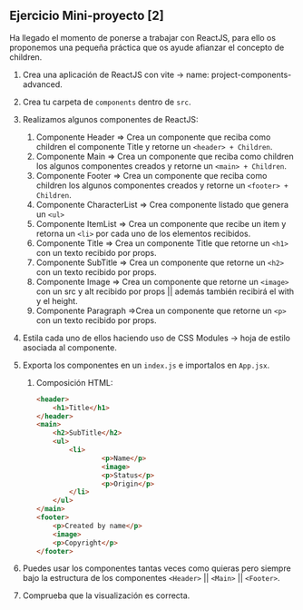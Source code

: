 **Ejercicio Mini-proyecto [2]**
---

Ha llegado el momento de ponerse a trabajar con ReactJS, para ello os proponemos una pequeña práctica que os ayude afianzar el concepto de children.

1. Crea una aplicación de ReactJS con vite → name: project-components-advanced.
2. Crea tu carpeta de `components` dentro de `src`.
3. Realizamos algunos componentes de ReactJS:
    1. Componente Header ⇒ Crea un componente que reciba como children el componente Title y retorne un `<header> + Children`.
    2. Componente Main ⇒ Crea un componente que reciba como children los algunos componentes creados y retorne un `<main> + Children`.
    3. Componente Footer ⇒ Crea un componente que reciba como children los algunos componentes creados y retorne un `<footer> + Children`.
    4. Componente CharacterList ⇒ Crea componente listado que genera un `<ul>` 
    5. Componente ItemList ⇒ Crea un componente que recibe un item y retorna un `<li>` por cada uno de los elementos recibidos.
    6. Componente Title ⇒ Crea un componente Title que retorne un `<h1>` con un texto recibido por props.
    7. Componente SubTitle ⇒ Crea un componente que retorne un `<h2>` con un texto recibido por props.
    8. Componente Image ⇒ Crea un componente que retorne un `<image>` con un src y alt recibido por props || además también recibirá el with y el height.
    9. Componente Paragraph ⇒Crea un componente que retorne un `<p>` con un texto recibido por props.
4. Estila cada uno de ellos haciendo uso de CSS Modules → hoja de estilo asociada al componente.
5. Exporta los componentes en un `index.js` e importalos en `App.jsx`.
    1. Composición HTML:
        
        ```html
        <header>
        	<h1>Title</h1>
        </header>
        <main>
        	<h2>SubTitle</h2>
        	<ul>
        		<li>
        				<p>Name</p>
        				<image>
        				<p>Status</p>
        				<p>Origin</p>
        		</li>
        	</ul>
        </main>
        <footer>
        	<p>Created by name</p>
        	<image>
        	<p>Copyright</p>
        </footer>
        ```
        
6. Puedes usar los componentes tantas veces como quieras pero siempre bajo la estructura de los componentes `<Header>` || `<Main>` || `<Footer>`.
7. Comprueba que la visualización es correcta.